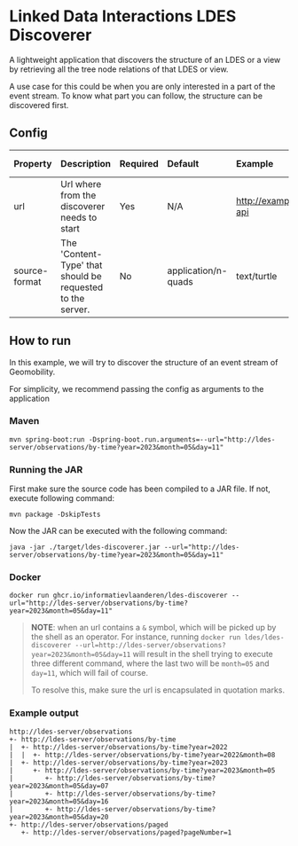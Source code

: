 # Linked Data Interactions LDES Discoverer

A lightweight application that discovers the structure of an LDES or a view by retrieving all the tree node relations of
that LDES or view.

A use case for this could be when you are only interested in a part of the event stream. To know what part you can
follow, the structure can be discovered first.

## Config

| Property      | Description                                                | Required | Default             | Example                   | Supported values                                              |
|:--------------|:-----------------------------------------------------------|:---------|:--------------------|:--------------------------|:--------------------------------------------------------------|
| url           | Url where from the discoverer needs to start               | Yes      | N/A                 | http://example.com/my-api | HTTP and HTTPS url                                            |
| source-format | The 'Content-Type' that should be requested to the server. | No       | application/n-quads | text/turtle               | Any type supported by [Apache Jena](https://jena.apache.org/) |

## How to run

In this example, we will try to discover the structure of an event stream of Geomobility.

For simplicity, we recommend passing the config as arguments to the application

### Maven

```shell
mvn spring-boot:run -Dspring-boot.run.arguments=--url="http://ldes-server/observations/by-time?year=2023&month=05&day=11"
```

### Running the JAR

First make sure the source code has been compiled to a JAR file. If not, execute following command:

```shell
mvn package -DskipTests
```

Now the JAR can be executed with the following command:

```shell
java -jar ./target/ldes-discoverer.jar --url="http://ldes-server/observations/by-time?year=2023&month=05&day=11"
```

### Docker

```shell
docker run ghcr.io/informatievlaanderen/ldes-discoverer --url="http://ldes-server/observations/by-time?year=2023&month=05&day=11"
```

> **NOTE**: when an url contains a `&` symbol, which will be picked up by the shell as an operator.
> For instance, running
> `docker run ldes/ldes-discoverer --url=http://ldes-server/observations?year=2023&month=05&day=11` will result in the
> shell trying to execute three different command, where the last two will be `month=05` and `day=11`, which will fail
> of course.
>
> To resolve this, make sure the url is encapsulated in quotation marks.

### Example output

```text
http://ldes-server/observations
+- http://ldes-server/observations/by-time
|  +- http://ldes-server/observations/by-time?year=2022
|  |  +- http://ldes-server/observations/by-time?year=2022&month=08
|  +- http://ldes-server/observations/by-time?year=2023
|     +- http://ldes-server/observations/by-time?year=2023&month=05
|        +- http://ldes-server/observations/by-time?year=2023&month=05&day=07
|        +- http://ldes-server/observations/by-time?year=2023&month=05&day=16
|        +- http://ldes-server/observations/by-time?year=2023&month=05&day=20
+- http://ldes-server/observations/paged
   +- http://ldes-server/observations/paged?pageNumber=1
```